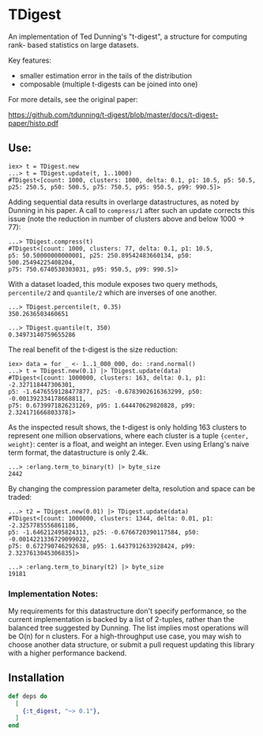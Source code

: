 # TDigest

An implementation of Ted Dunning's "t-digest", a structure for computing rank-
based statistics on large datasets.

Key features:

- smaller estimation error in the tails of the distribution
- composable (multiple t-digests can be joined into one)

For more details, see the original paper:

https://github.com/tdunning/t-digest/blob/master/docs/t-digest-paper/histo.pdf

## Use:

    iex> t = TDigest.new
    ...> t = TDigest.update(t, 1..1000)
    #TDigest<[count: 1000, clusters: 1000, delta: 0.1, p1: 10.5, p5: 50.5,
    p25: 250.5, p50: 500.5, p75: 750.5, p95: 950.5, p99: 990.5]>

Adding sequential data results in overlarge datastructures, as noted
by Dunning in his paper.  A call to `compress/1` after such an update corrects
this issue (note the reduction in number of clusters above and below 1000 -> 77):

    ...> TDigest.compress(t)
    #TDigest<[count: 1000, clusters: 77, delta: 0.1, p1: 10.5,
    p5: 50.50000000000001, p25: 250.89542483660134, p50: 500.25494225408204,
    p75: 750.6740530303031, p95: 950.5, p99: 990.5]>

With a dataset loaded, this module exposes two query methods, `percentile/2`
and `quantile/2` which are inverses of one another.

    ...> TDigest.percentile(t, 0.35)
    350.2636503460651

    ...> TDigest.quantile(t, 350)
    0.34973140759655286

The real benefit of the t-digest is the size reduction:

    iex> data = for _ <- 1..1_000_000, do: :rand.normal()
    ...> t = TDigest.new(0.1) |> TDigest.update(data)
    #TDigest<[count: 1000000, clusters: 163, delta: 0.1, p1: -2.327118447306301,
    p5: -1.6476559128477877, p25: -0.6783902616363299, p50: -0.001392334178668811,
    p75: 0.6739971826231269, p95: 1.644470629820828, p99: 2.324171666803378]>

As the inspected result shows, the t-digest is only holding 163 clusters to
represent one million observations, where each cluster is a tuple
`{center, weight}`: center is a float, and weight an integer.  Even using
Erlang's naive term format, the datastructure is only 2.4k.

    ...> :erlang.term_to_binary(t) |> byte_size
    2442

By changing the compression parameter delta, resolution and space can be traded:

    ...> t2 = TDigest.new(0.01) |> TDigest.update(data)
    #TDigest<[count: 1000000, clusters: 1344, delta: 0.01, p1: -2.3257785556861186,
    p5: -1.646212495824313, p25: -0.6766720390117584, p50: -0.0014221336729099022,
    p75: 0.672790746292638, p95: 1.6437912633928424, p99: 2.3237613045306835]>

    ...> :erlang.term_to_binary(t2) |> byte_size
    19181

### Implementation Notes:

My requirements for this datastructure don't specify performance, so the
current implementation is backed by a list of 2-tuples, rather than the
balanced tree suggested by Dunning.  The list implies most operations will be
O(n) for n clusters.  For a high-throughput use case, you may wish to choose
another data structure, or submit a pull request updating this library with a
higher performance backend.


## Installation

```elixir
def deps do
  [
    {:t_digest, "~> 0.1"},
  ]
end
```
